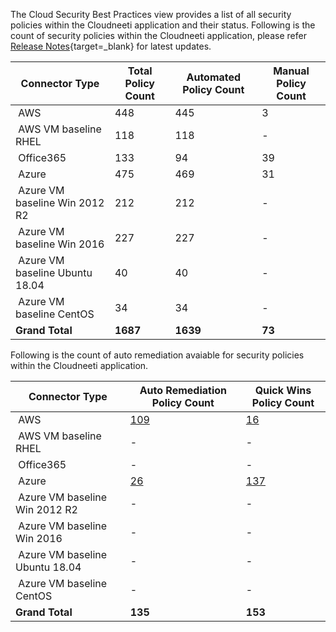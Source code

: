 
The Cloud Security Best Practices view provides a list of all security policies within the Cloudneeti application and their status. Following is the count of security policies within the Cloudneeti application, please refer [Release Notes](../../releaseNotes/2020/){target=_blank} for latest updates.


| **Connector Type​**              | **Total Policy Count​**    | **Automated Policy Count​** | **Manual Policy Count​** |
|---------------------------------|---------------------------|----------------------------|-------------------------|
|  AWS​                            | 448                       | 445                        | 3                      |
|  AWS​ VM baseline RHEL           | 118                       | 118                        | -                      |
|  Office365​                      | 133                       | 94                        | 39                      |
|  Azure​                          | 475                       | 469                        | 31                      |
|  Azure VM baseline Win 2012 R2​  | 212​                       | 212​                        | -                      |
|  Azure VM baseline Win 2016​     | 227​                       | 227​                        | -                      |
|  Azure VM baseline Ubuntu 18.04​ | 40​                        | 40​                         | -                      |
|  Azure VM baseline CentOS​       | 34​                        | 34​                         | -                      |
| **Grand Total**​                 | **1687**​                  | **1639**​                   |                   **73**      |



Following is the count of auto remediation avaiable for security policies within the Cloudneeti application.

| **Connector Type​**              | **Auto Remediation Policy​ Count**      | **Quick Wins Policy Count**      |
|---------------------------------|---------------------------|----------------------------|     
|  AWS​                            | [109](https://cloudneeti.github.io/Cloudneeti_SaaS_Docs/remediation/awsRemediation/)       |            [16](https://cloudneeti.github.io/Cloudneeti_SaaS_Docs/remediation/awsQuickWins/)             |  
|  AWS​ VM baseline RHEL           | -                                 | -                                              |
|  Office365​                      | -                                 | -                                              |                         
|  Azure​                          | [26](https://cloudneeti.github.io/Cloudneeti_SaaS_Docs/remediation/azureAutoRemediation/) | [137](https://cloudneeti.github.io/Cloudneeti_SaaS_Docs/remediation/azureQuickWins/) |                         
|  Azure VM baseline Win 2012 R2​  | -                                 | -                  |          
|  Azure VM baseline Win 2016​     | -                                 | -                                              |
|  Azure VM baseline Ubuntu 18.04​ | -                                 | -                                              |
|  Azure VM baseline CentOS​       | -                                 | -                                              |
| **Grand Total**​                 | **135**​                            | **153**                                         |     